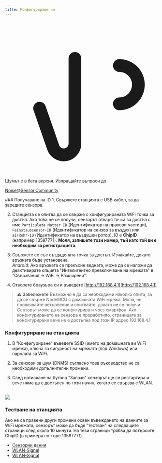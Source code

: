 ```yaml
---
title: Конфигуриране на
---
```


  <div class="max-w-screen-xl mx-auto pb-5">
      <div class="p-2 rounded-lg bg-indigo-100 shadow-lg sm:p-3">
      <div class="flex items-center">
            <span class="p-2 rounded-lg bg-indigo-500">
              <svg class="h-8 w-8 text-white" fill="none" viewBox="0 0 24 24" stroke="currentColor">
                <path stroke-linecap="round" stroke-linejoin="round" stroke-width="2" d="M11 5.882V19.24a1.76 1.76 0 01-3.417.592l-2.147-6.15M18 13a3 3 0 100-6M5. 436 13.683A4.001 4.001 0 017 6h1.832c4.1 0 7.625-1.234 9.168-3v14c-1.543-1.766-5.067-3-9.168-3H7a3.988 3.988 0 01-1.564-.317z" >
              <svg>
            <span>
        <div class="flex flex-wrap">
          <div class="flex-wrap flex">
            <p class="pt-1 text-indigo-700 font-medium">
                Шумът е в бета версия. Изпращайте въпроси до<p>
          <a href="mailto:Noise@Sensor.Community" class="ml-1 font-medium underline text-whover:text-yellow-600">
                  Noise@Sensor.Community<a>
          <div>
           <div>
      <div>
    <div>
  <div>
  <div>
### Получаване на ID
1. Свържете станцията с USB кабел, за да заредите сензора.

2. Станцията се опитва да се свърже с конфигурираната WiFi точка за достъп. Ако това не се получи, сензорът отваря точка за достъп с име `Particulate Matter ID` (Идентификатор на прахови частици), `Feinstaubsensor-ID` (Идентификатор на сензор за въздух) или `airRohr-ID` (Идентификатор на въздушен ротор). ID е **ChipID** (например 13597771). **Моля, запишете този номер, тъй като той ви е необходим за регистрацията**.

3. Свържете се със създадената точка за достъп. Изчакайте, докато връзката бъде установена.<br>*Android*: Ако връзката се прекъсне веднага, може да се наложи да деактивирате опцията "Интелигентно превключване на мрежата" в "Свързвания -> WiFi -> Разширени".

4. Отворете браузъра си и въведете [http://192.168.4.1](http://192.168.4.1)

> ⚠️ **Забележете** Възможно е да са необходими няколко опита, за да се свърже NodeMCU с домашната WiFi мрежа. Моля, не проявявайте нетърпение и опитвайте, докато не се получи. Сензорът може да се конфигурира и чрез смартфон. Ако конфигурирането на сензора е проработило, страницата за конфигуриране вече не е достъпна под този IP адрес 192.168.4.1

### Конфигуриране на станцията
1. В "Конфигуриране" въведете SSID (името на домашната ви WiFi мрежа), ключа за сигурност на мрежата (под Windows) или паролата за WiFi.

2. За сензори за шум (DNMS) съгласно това ръководство не са необходими допълнителни промени.

3. След натискане на бутона "Запази" сензорът ще се рестартира и вече няма да е достъпен по този начин, когато се свързва с WLAN.

<br>

<img src="..docsairrohr_config_initial.jpg" loading="lazy">
<br>

### Тестване на станцията
Ако не са правени други промени освен въвеждането на данните за WiFi мрежата, сензорът може да бъде "тестван" на следващите страници след около 10 минути. На тези страници трябва да потърсите ChipID (в примера по-горе 13597771).

 * [Сензорни данни](www.madavi.de/sensor/graph.php)
 * [WLAN-Signal](www.madavi.de/sensor/signal.php)
 * [WLAN-Signal](www.madavi.de/sensor/signal.php)



